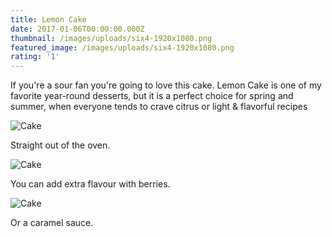 ```yaml
---
title: Lemon Cake
date: 2017-01-06T00:00:00.000Z
thumbnail: /images/uploads/six4-1920x1080.png
featured_image: /images/uploads/six4-1920x1080.png
rating: '1'
---
```

If you're a sour fan you're going to love this cake. Lemon Cake is one of my favorite year-round desserts, but it is a perfect choice for spring and summer, when everyone tends to crave citrus or light & flavorful recipes

![Cake](https://source.unsplash.com/1HPTYLozDGw)

Straight out of the oven.

![Cake](https://source.unsplash.com/WoVGndRTx2o)

You can add extra flavour with berries.

![Cake](https://source.unsplash.com/7JYVKRo7i5Q)

Or a caramel sauce.
